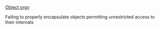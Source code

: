 [Object orgy](https://en.wikipedia.org/wiki/Object_orgy)

Failing to properly encapsulate objects permitting unrestricted access to their internals
